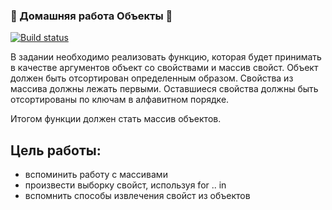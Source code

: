 ### 🌟 Домашняя работа Объекты 🌟

[![Build status](https://ci.appveyor.com/api/projects/status/1ruoyuqpqj98jqm6?svg=true)](https://ci.appveyor.com/project/SvetlanaGreenFox/netology-ajs-homeworks-objects)

В задании необходимо реализовать функцию, которая будет принимать в качестве аргументов объект со свойствами и массив свойст.
Объект должен быть отсортирован определенным образом.
Свойства из массива должны лежать первыми.
Оставшиеся свойства должны быть отсортированы по ключам в алфавитном порядке.

Итогом функции должен стать массив объектов.

## Цель работы:
+ вспоминить работу с массивами
+ произвести выборку свойст, используя for .. in
+ вспомнить способы извлечения свойст из объектов

